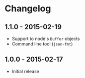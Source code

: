 Changelog
=========

## 1.1.0 - 2015-02-19

* Support to node's `Buffer` objects
* Command line tool (`json-fmt`)

## 1.0.0 - 2015-02-17

* Initial release